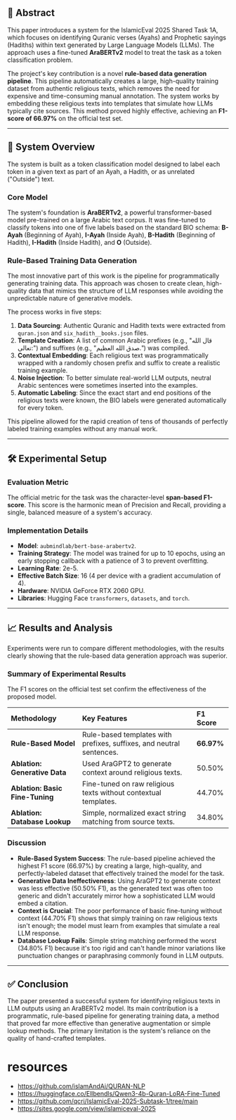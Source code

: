 
## 📜 Abstract

This paper introduces a system for the IslamicEval 2025 Shared Task 1A, which focuses on identifying Quranic verses (Ayahs) and Prophetic sayings (Hadiths) within text generated by Large Language Models (LLMs). The approach uses a fine-tuned **AraBERTv2** model to treat the task as a token classification problem.

The project's key contribution is a novel **rule-based data generation pipeline**. This pipeline automatically creates a large, high-quality training dataset from authentic religious texts, which removes the need for expensive and time-consuming manual annotation. The system works by embedding these religious texts into templates that simulate how LLMs typically cite sources. This method proved highly effective, achieving an **F1-score of 66.97%** on the official test set.

---

## 🤖 System Overview

The system is built as a token classification model designed to label each token in a given text as part of an Ayah, a Hadith, or as unrelated ("Outside") text.

### Core Model

The system's foundation is **AraBERTv2**, a powerful transformer-based model pre-trained on a large Arabic text corpus. It was fine-tuned to classify tokens into one of five labels based on the standard BIO schema: **B-Ayah** (Beginning of Ayah), **I-Ayah** (Inside Ayah), **B-Hadith** (Beginning of Hadith), **I-Hadith** (Inside Hadith), and **O** (Outside).

### Rule-Based Training Data Generation

The most innovative part of this work is the pipeline for programmatically generating training data. This approach was chosen to create clean, high-quality data that mimics the structure of LLM responses while avoiding the unpredictable nature of generative models.



The process works in five steps:
1.  **Data Sourcing**: Authentic Quranic and Hadith texts were extracted from `quran.json` and `six_hadith__books.json` files.
2.  **Template Creation**: A list of common Arabic prefixes (e.g., "قال الله تعالى:") and suffixes (e.g., "صدق الله العظيم.") was compiled.
3.  **Contextual Embedding**: Each religious text was programmatically wrapped with a randomly chosen prefix and suffix to create a realistic training example.
4.  **Noise Injection**: To better simulate real-world LLM outputs, neutral Arabic sentences were sometimes inserted into the examples.
5.  **Automatic Labeling**: Since the exact start and end positions of the religious texts were known, the BIO labels were generated automatically for every token.

This pipeline allowed for the rapid creation of tens of thousands of perfectly labeled training examples without any manual work.

---

## 🛠️ Experimental Setup

### Evaluation Metric

The official metric for the task was the character-level **span-based F1-score**. This score is the harmonic mean of Precision and Recall, providing a single, balanced measure of a system's accuracy.

### Implementation Details

* **Model**: `aubmindlab/bert-base-arabertv2`.
* **Training Strategy**: The model was trained for up to 10 epochs, using an early stopping callback with a patience of 3 to prevent overfitting.
* **Learning Rate**: 2e-5.
* **Effective Batch Size**: 16 (4 per device with a gradient accumulation of 4).
* **Hardware**: NVIDIA GeForce RTX 2060 GPU.
* **Libraries**: Hugging Face `transformers`, `datasets`, and `torch`.

---

## 📈 Results and Analysis

Experiments were run to compare different methodologies, with the results clearly showing that the rule-based data generation approach was superior.

### Summary of Experimental Results

The F1 scores on the official test set confirm the effectiveness of the proposed model.

| Methodology                | Key Features                                                     | F1 Score |
| :------------------------- | :--------------------------------------------------------------- | :------- |
| **Rule-Based Model** | Rule-based templates with prefixes, suffixes, and neutral sentences. | **66.97%** |
| **Ablation: Generative Data** | Used AraGPT2 to generate context around religious texts.         | 50.50%   |
| **Ablation: Basic Fine-Tuning** | Fine-tuned on raw religious texts without contextual templates.   | 44.70%   |
| **Ablation: Database Lookup** | Simple, normalized exact string matching from source texts.      | 34.80%   |

### Discussion

* **Rule-Based System Success**: The rule-based pipeline achieved the highest F1 score (66.97%) by creating a large, high-quality, and perfectly-labeled dataset that effectively trained the model for the task.
* **Generative Data Ineffectiveness**: Using AraGPT2 to generate context was less effective (50.50% F1), as the generated text was often too generic and didn't accurately mirror how a sophisticated LLM would embed a citation.
* **Context is Crucial**: The poor performance of basic fine-tuning without context (44.70% F1) shows that simply training on raw religious texts isn't enough; the model must learn from examples that simulate a real LLM response.
* **Database Lookup Fails**: Simple string matching performed the worst (34.80% F1) because it's too rigid and can't handle minor variations like punctuation changes or paraphrasing commonly found in LLM outputs.

---

## ✅ Conclusion

The paper presented a successful system for identifying religious texts in LLM outputs using an AraBERTv2 model. Its main contribution is a programmatic, rule-based pipeline for generating training data, a method that proved far more effective than generative augmentation or simple lookup methods. The primary limitation is the system's reliance on the quality of hand-crafted templates.

# resources

- https://github.com/islamAndAi/QURAN-NLP
- https://huggingface.co/Ellbendls/Qwen3-4b-Quran-LoRA-Fine-Tuned
- https://github.com/qcri/IslamicEval-2025-Subtask-1/tree/main
- https://sites.google.com/view/islamiceval-2025
